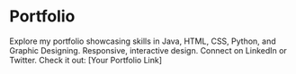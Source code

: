 # Portfolio
Explore my portfolio showcasing skills in Java, HTML, CSS, Python, and Graphic Designing. Responsive, interactive design. Connect on LinkedIn or Twitter. Check it out: [Your Portfolio Link]
